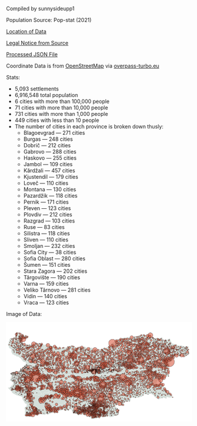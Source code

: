 Compiled by sunnysideupp1

Population Source: Pop-stat (2021)

[Location of Data](http://pop-stat.mashke.org/bulgaria-estimation.htm)

[Legal Notice from Source](http://pop-stat.mashke.org/about/)

[Processed JSON File](https://github.com/nyghts7/bulgaria/blob/main/bulgaria.txt)

Coordinate Data is from [OpenStreetMap](https://www.openstreetmap.org/copyright) via [overpass-turbo.eu](https://github.com/tyrasd/overpass-turbo)

Stats:
+ 5,093 settlements
+ 6,916,548 total population
+ 6 cities with more than 100,000 people
+ 71 cities with more than 10,000 people
+ 731 cities with more than 1,000 people
+ 449 cities with less than 10 people
+ The number of cities in each province is broken down thusly:
     - Blagoevgrad — 271 cities
     - Burgas — 248 cities
     - Dobrič — 212 cities
     - Gabrovo — 288 cities
     - Haskovo — 255 cities
     - Jambol — 109 cities
     - Kărdžali — 457 cities
     - Kjustendil — 179 cities
     - Loveč — 110 cities
     - Montana — 130 cities
     - Pazardžik — 118 cities
     - Pernik — 171 cities
     - Pleven — 123 cities
     - Plovdiv — 212 cities
     - Razgrad — 103 cities
     - Ruse — 83 cities
     - Silistra — 118 cities
     - Sliven — 110 cities
     - Smoljan — 232 cities
     - Sofia City — 38 cities
     - Sofia Oblast — 280 cities
     - Šumen — 151 cities
     - Stara Zagora — 202 cities
     - Tărgovište — 190 cities
     - Varna — 159 cities
     - Veliko Tărnovo — 281 cities
     - Vidin — 140 cities
     - Vraca — 123 cities

Image of Data:

![Population distribution map of Bulgaria](https://github.com/nyghts7/bulgaria/blob/main/bulgaria.png)
